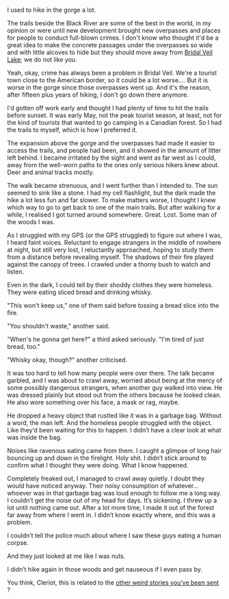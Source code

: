 I used to hike in the gorge a lot. 

The trails beside the Black River are some of the best in the world, in my opinion or were until new development brought new overpasses and places for people to conduct full-blown crimes. I don't know who thought it'd be a great idea to make the concrete passages under the overpasses so wide and with little alcoves to hide but they should move away from [Bridal Veil Lake](https://www.youtube.com/@CleriotNoir); we do not like you. 
    
Yeah, okay, crime has always been a problem in Bridal Veil. We're a tourist town close to the American border, so it could be a lot worse…. But it is worse in the gorge since those overpasses went up. And it's the reason, after fifteen plus years of hiking, I don't go down there anymore. 
     
I'd gotten off work early and thought I had plenty of time to hit the trails before sunset. It was early May, not the peak tourist season, at least, not for the kind of tourists that wanted to go camping in a Canadian forest. So I had the trails to myself, which is how I preferred it. 

The expansion above the gorge and the overpasses had made it easier to access the trails, and people had been, and it showed in the amount of litter left behind. I became irritated by the sight and went as far west as I could, away from the well-worn paths to the ones only serious hikers knew about. Deer and animal tracks mostly. 

The walk became strenuous, and I went further than I intended to. The sun seemed to sink like a stone. I had my cell flashlight, but the dark made the hike a lot less fun and far slower. To make matters worse, I thought I knew which way to go to get back to one of the main trails. But after walking for a while, I realised I got turned around somewhere. Great. Lost. Some man of the woods I was. 

As I struggled with my GPS (or the GPS struggled) to figure out where I was, I heard faint voices. Reluctant to engage strangers in the middle of nowhere at night, but still very lost, I reluctantly approached, hoping to study them from a distance before revealing myself. The shadows of their fire played against the canopy of trees. I crawled under a thorny bush to watch and listen. 

Even in the dark, I could tell by their shoddy clothes they were homeless. They were eating sliced bread and drinking whisky.
      
"This won't keep us," one of them said before tossing a bread slice into the fire.
     
"You shouldn't waste," another said.
     
"When's he gonna get here?" a third asked seriously. "I'm tired of just bread, too." 
     
"Whisky okay, though?" another criticised. 

It was too hard to tell how many people were over there. The talk became garbled, and I was about to crawl away, worried about being at the mercy of some possibly dangerous strangers, when another guy walked into view. He was dressed plainly but stood out from the others because he looked clean. He also wore something over his face, a mask or rag, maybe. 

He dropped a heavy object that rustled like it was in a garbage bag. Without a word, the man left. And the homeless people struggled with the object. Like they’d been waiting for this to happen. I didn’t have a clear look at what was inside the bag. 

Noises like ravenous eating came from them. I caught a glimpse of long hair bouncing up and down in the firelight. Holy shit. I didn’t stick around to confirm what I thought they were doing. What I know happened. 

Completely freaked out, I managed to crawl away quietly. I doubt they would have noticed anyway. Their noisy consumption of whatever… whoever was in that garbage bag was loud enough to follow me a long way. I couldn’t get the noise out of my head for days. It’s sickening. I threw up a lot until nothing came out. After a lot more time, I made it out of the forest far away from where I went in. I didn’t know exactly where, and this was a problem. 

I couldn’t tell the police much about where I saw these guys eating a human corpse. 

And they just looked at me like I was nuts. 

I didn’t hike again in those woods and get nauseous if I even pass by. 

You think, Cleriot, this is related to the [other weird stories you’ve been sent](https://www.reddit.com/u/APCleriot?utm_medium=android_app&utm_source=share) ?
